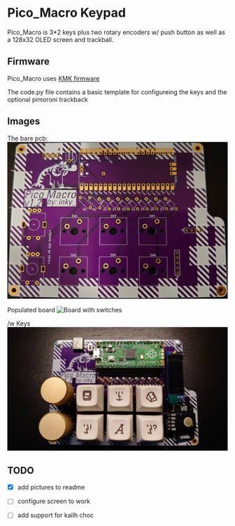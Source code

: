 # Pico_Macro Keypad

Pico_Macro is 3*2 keys plus two rotary encoders w/ push button as well as a 128x32 OLED screen and trackball. 

## Firmware

Pico_Macro uses [KMK firmware](http://kmkfw.info)

The code.py file contains a basic template for configureing the keys and the optional pimoroni trackback


## Images

The bare pcb: 
![Pico_Macro](images/board_bare.JPG)

Populated board
![Board with switches](images/board_no_keys.jpg) 

/w Keys 
![Board with keys](images/board_with_keys.JPG)

## TODO

- [x] add pictures to readme
- [ ] configure screen to work
- [ ] add support for kailh choc

